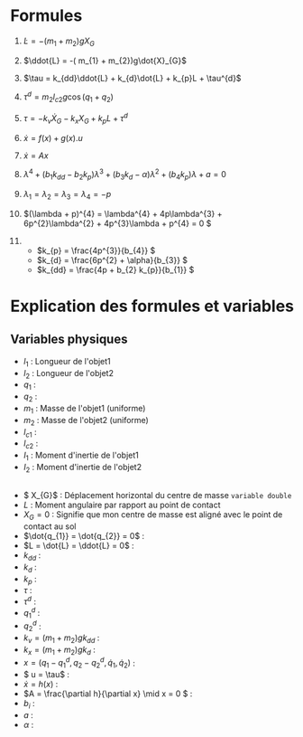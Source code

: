 

# Formules

1. $\dot{L} = -( m_{1} + m_{2})gX_{G}$

1. $\ddot{L} = -( m_{1} + m_{2})g\dot{X}_{G}$

1. $\tau = k_{dd}\ddot{L} + k_{d}\dot{L} + k_{p}L + \tau^{d}$

1. $\tau^{d} = m_{2} l_{c2} g \cos(q_{1} + q_{2})$

1. $\tau = - k_{v}\dot{X}_{G} - k_{x}X_{G} + k_{p}L + \tau^{d}$

1. $\dot{x} = f(x) + g(x) . u$

1. $\dot{x} = Ax$

1. $\lambda^{4} + (b_{1} k_{dd} − b_{2} k_{p} )\lambda^{3} + (b_{3} k_{d} − α)\lambda^{2} + (b_{4} k_{p} )\lambda + a = 0$

1. $\lambda_{1} = \lambda_{2} = \lambda_{3} = \lambda_{4} = -p$

1. $(\lambda + p)^{4} = \lambda^{4} + 4p\lambda^{3} + 6p^{2}\lambda^{2} +  4p^{3}\lambda +  p^{4} = 0 $

1.
    - $k_{p} = \frac{4p^{3}}{b_{4}} $
    - $k_{d} = \frac{6p^{2} +  \alpha}{b_{3}} $
    - $k_{dd} = \frac{4p + b_{2} k_{p}}{b_{1}} $



# Explication des formules et variables

## Variables physiques
- $l_{1}$ : Longueur de l'objet1
- $l_{2}$ : Longueur de l'objet2
- $q_{1}$ :
- $q_{2}$ :
- $m_{1}$ : Masse de l'objet1 (uniforme)
- $m_{2}$ : Masse de l'objet2 (uniforme)
- $l_{c1}$ :
- $l_{c2}$ :
- $I_{1}$ : Moment d'inertie de l'objet1
- $I_{2}$ : Moment d'inertie de l'objet2

##
- $ X_{G}$ : Déplacement horizontal du centre de masse ```variable double```
- $L$ : Moment angulaire par rapport au point de contact
- $X_{G} = 0$ : Signifie que mon centre de masse est aligné avec le point de contact au sol
- $\dot{q_{1}} = \dot{q_{2}} = 0$ :
- $L = \dot{L} = \ddot{L} = 0$ :
- $k_{dd}$ :
- $k_{d}$ :
- $k_{p}$ :
- $\tau$ :
- $\tau^{d}$ :
- $q_{1}^{d}$ :
- $q_{2}^{d}$ :
- $k_{v} = ( m_{1} + m_{2})g k_{dd}$ :
- $k_{x} = ( m_{1} + m_{2})g k_{d}$ :
- $x = (q_{1} - q_{1}^{d}, q_{2} - q_{2}^{d}, \dot{q}_{1}, \dot{q}_{2})$ :
- $ u = \tau$ :
- $\dot{x} = h(x)$ :
- $A = \frac{\partial h}{\partial x} \mid x = 0 $ :
- $b_{i}$ :
- $a$ :
- $\alpha$ :
